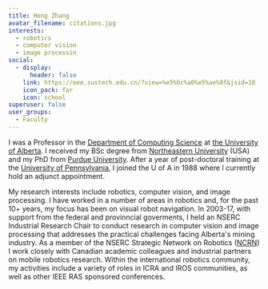 ```yaml
---
title: Hong Zhang
avatar_filename: citations.jpg
interests:
  - robotics
  - computer vision
  - image processin
social:
  - display:
      header: false
    link: https://eee.sustech.edu.cn/?view=%e5%bc%a0%e5%ae%8f&jsid=18
    icon_pack: far
    icon: school
superuser: false
user_groups:
  - Faculty
---
```

I was a Professor in the [Department of Computing Science](http://www.cs.ualberta.ca/) at [the University of Alberta](http://www.ualberta.ca/). I received my BSc degree from [Northeastern University](http://www.northeastern.edu/) (USA) and my PhD from [Purdue University](http://www.purdue.edu/). After a year of post-doctoral training at the [University of Pennsylvania](http://www.upenn.edu/), I joined the U of A in 1988 where I currently hold an adjunct appointment.

My research interests include robotics, computer vision, and image processing. I have worked in a number of areas in robotics and, for the past 10+ years, my focus has been on visual robot navigation. In 2003-17, with support from the federal and provinncial goverments, I held an NSERC Industrial Research Chair to conduct research in computer vision and image processing that addresses the practical challenges facing Alberta's mining industry. As a member of the NSERC Strategic Network on Robotics ([NCRN](http://ncrn-rcrc.mcgill.ca/)) I work closely with Canadian academic colleagues and industrial partners on mobile robotics research. Within the international robotics community, my activities include a variety of roles in ICRA and IROS communities, as well as other IEEE RAS sponsored conferences.